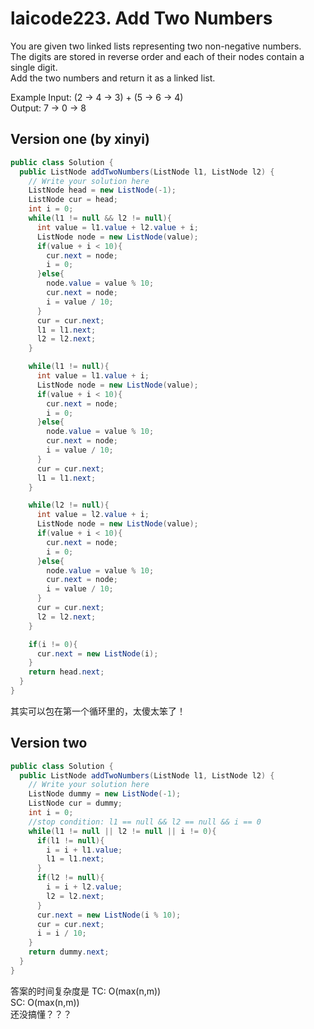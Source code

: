 # laicode223. Add Two Numbers

You are given two linked lists representing two non-negative numbers.     
The digits are stored in reverse order and each of their nodes contain a single digit.      
Add the two numbers and return it as a linked list.     

Example
Input: (2 -> 4 -> 3) + (5 -> 6 -> 4)      
Output: 7 -> 0 -> 8

## Version one (by xinyi)
```java
public class Solution {
  public ListNode addTwoNumbers(ListNode l1, ListNode l2) {
    // Write your solution here
    ListNode head = new ListNode(-1);
    ListNode cur = head;
    int i = 0;
    while(l1 != null && l2 != null){
      int value = l1.value + l2.value + i;
      ListNode node = new ListNode(value);      
      if(value + i < 10){
        cur.next = node;
        i = 0;
      }else{
        node.value = value % 10;
        cur.next = node;
        i = value / 10;       
      }
      cur = cur.next;
      l1 = l1.next;
      l2 = l2.next;
    }

    while(l1 != null){
      int value = l1.value + i;
      ListNode node = new ListNode(value);
      if(value + i < 10){
        cur.next = node;
        i = 0;
      }else{
        node.value = value % 10;
        cur.next = node;
        i = value / 10;
      }
      cur = cur.next;
      l1 = l1.next;
    }

    while(l2 != null){
      int value = l2.value + i;
      ListNode node = new ListNode(value);
      if(value + i < 10){
        cur.next = node;
        i = 0;
      }else{
        node.value = value % 10;
        cur.next = node;
        i = value / 10;
      }
      cur = cur.next;
      l2 = l2.next;
    }

    if(i != 0){
      cur.next = new ListNode(i);
    }
    return head.next;
  }
}
```
其实可以包在第一个循环里的，太傻太笨了！

## Version two
```java
public class Solution {
  public ListNode addTwoNumbers(ListNode l1, ListNode l2) {
    // Write your solution here
    ListNode dummy = new ListNode(-1);
    ListNode cur = dummy;
    int i = 0;
    //stop condition: l1 == null && l2 == null && i == 0
    while(l1 != null || l2 != null || i != 0){
      if(l1 != null){
        i = i + l1.value;
        l1 = l1.next;
      }
      if(l2 != null){
        i = i + l2.value;
        l2 = l2.next;
      }
      cur.next = new ListNode(i % 10);
      cur = cur.next;
      i = i / 10;
    }
    return dummy.next;
  }
}
```
答案的时间复杂度是
TC: O(max(n,m))       
SC: O(max(n,m))       
还没搞懂？？？
  




